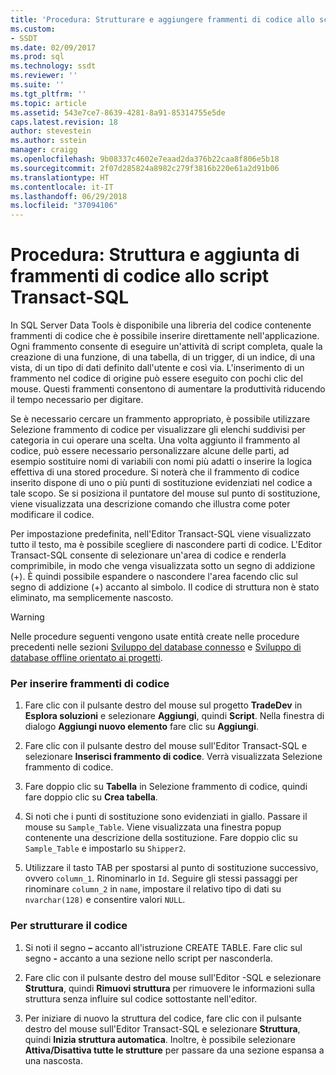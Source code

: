 ```yaml
---
title: 'Procedura: Strutturare e aggiungere frammenti di codice allo script Transact-SQL | Microsoft Docs'
ms.custom:
- SSDT
ms.date: 02/09/2017
ms.prod: sql
ms.technology: ssdt
ms.reviewer: ''
ms.suite: ''
ms.tgt_pltfrm: ''
ms.topic: article
ms.assetid: 543e7ce7-8639-4281-8a91-85314755e5de
caps.latest.revision: 18
author: stevestein
ms.author: sstein
manager: craigg
ms.openlocfilehash: 9b08337c4602e7eaad2da376b22caa8f806e5b18
ms.sourcegitcommit: 2f07d285824a8982c279f3816b220e61a2d91b06
ms.translationtype: HT
ms.contentlocale: it-IT
ms.lasthandoff: 06/29/2018
ms.locfileid: "37094106"
---
```

# <a name="how-to-outline-and-add-snippets-to-transact-sql-script"></a>Procedura: Struttura e aggiunta di frammenti di codice allo script Transact-SQL
In SQL Server Data Tools è disponibile una libreria del codice contenente frammenti di codice che è possibile inserire direttamente nell'applicazione. Ogni frammento consente di eseguire un'attività di script completa, quale la creazione di una funzione, di una tabella, di un trigger, di un indice, di una vista, di un tipo di dati definito dall'utente e così via. L'inserimento di un frammento nel codice di origine può essere eseguito con pochi clic del mouse. Questi frammenti consentono di aumentare la produttività riducendo il tempo necessario per digitare.  
  
Se è necessario cercare un frammento appropriato, è possibile utilizzare Selezione frammento di codice per visualizzare gli elenchi suddivisi per categoria in cui operare una scelta. Una volta aggiunto il frammento al codice, può essere necessario personalizzare alcune delle parti, ad esempio sostituire nomi di variabili con nomi più adatti o inserire la logica effettiva di una stored procedure. Si noterà che il frammento di codice inserito dispone di uno o più punti di sostituzione evidenziati nel codice a tale scopo. Se si posiziona il puntatore del mouse sul punto di sostituzione, viene visualizzata una descrizione comando che illustra come poter modificare il codice.  
  
Per impostazione predefinita, nell'Editor Transact\-SQL viene visualizzato tutto il testo, ma è possibile scegliere di nascondere parti di codice. L'Editor Transact\-SQL consente di selezionare un'area di codice e renderla comprimibile, in modo che venga visualizzata sotto un segno di addizione (+). È quindi possibile espandere o nascondere l'area facendo clic sul segno di addizione (+) accanto al simbolo. Il codice di struttura non è stato eliminato, ma semplicemente nascosto.  
  
> [!WARNING]  
> Nelle procedure seguenti vengono usate entità create nelle procedure precedenti nelle sezioni [Sviluppo del database connesso](../ssdt/connected-database-development.md) e [Sviluppo di database offline orientato ai progetti](../ssdt/project-oriented-offline-database-development.md).  
  
### <a name="to-insert-snippets"></a>Per inserire frammenti di codice  
  
1.  Fare clic con il pulsante destro del mouse sul progetto **TradeDev** in **Esplora soluzioni** e selezionare **Aggiungi**, quindi **Script**. Nella finestra di dialogo **Aggiungi nuovo elemento** fare clic su **Aggiungi**.  
  
2.  Fare clic con il pulsante destro del mouse sull'Editor Transact\-SQL e selezionare **Inserisci frammento di codice**. Verrà visualizzata Selezione frammento di codice.  
  
3.  Fare doppio clic su **Tabella** in Selezione frammento di codice, quindi fare doppio clic su **Crea tabella**.  
  
4.  Si noti che i punti di sostituzione sono evidenziati in giallo. Passare il mouse su `Sample_Table`. Viene visualizzata una finestra popup contenente una descrizione della sostituzione. Fare doppio clic su `Sample_Table` e impostarlo su `Shipper2`.  
  
5.  Utilizzare il tasto TAB per spostarsi al punto di sostituzione successivo, ovvero `column_1`. Rinominarlo in `Id`. Seguire gli stessi passaggi per rinominare `column_2` in `name`, impostare il relativo tipo di dati su `nvarchar(128)` e consentire valori `NULL`.  
  
### <a name="to-outline-code"></a>Per strutturare il codice  
  
1.  Si noti il segno **–** accanto all'istruzione CREATE TABLE. Fare clic sul segno **-** accanto a una sezione nello script per nasconderla.  
  
2.  Fare clic con il pulsante destro del mouse sull'Editor \-SQL e selezionare **Struttura**, quindi **Rimuovi struttura** per rimuovere le informazioni sulla struttura senza influire sul codice sottostante nell'editor.  
  
3.  Per iniziare di nuovo la struttura del codice, fare clic con il pulsante destro del mouse sull'Editor Transact\-SQL e selezionare **Struttura**, quindi **Inizia struttura automatica**. Inoltre, è possibile selezionare **Attiva/Disattiva tutte le strutture** per passare da una sezione espansa a una nascosta.  
  
